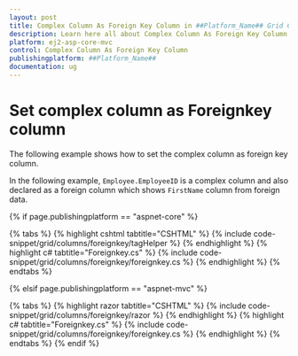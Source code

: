 ```yaml
---
layout: post
title: Complex Column As Foreign Key Column in ##Platform_Name## Grid Component
description: Learn here all about Complex Column As Foreign Key Column in Syncfusion ##Platform_Name## Grid component and more.
platform: ej2-asp-core-mvc
control: Complex Column As Foreign Key Column
publishingplatform: ##Platform_Name##
documentation: ug
---
```



# Set complex column as Foreignkey column

The following example shows how to set the complex column as foreign key column.

In the following example, `Employee.EmployeeID` is a complex column and also declared as a foreign column which shows `FirstName` column from foreign data.

{% if page.publishingplatform == "aspnet-core" %}

{% tabs %}
{% highlight cshtml tabtitle="CSHTML" %}
{% include code-snippet/grid/columns/foreignkey/tagHelper %}
{% endhighlight %}
{% highlight c# tabtitle="Foreignkey.cs" %}
{% include code-snippet/grid/columns/foreignkey/foreignkey.cs %}
{% endhighlight %}
{% endtabs %}

{% elsif page.publishingplatform == "aspnet-mvc" %}

{% tabs %}
{% highlight razor tabtitle="CSHTML" %}
{% include code-snippet/grid/columns/foreignkey/razor %}
{% endhighlight %}
{% highlight c# tabtitle="Foreignkey.cs" %}
{% include code-snippet/grid/columns/foreignkey/foreignkey.cs %}
{% endhighlight %}
{% endtabs %}
{% endif %}


